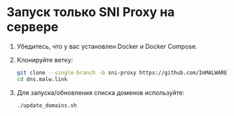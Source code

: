# Запуск только SNI Proxy на сервере

1. Убедитесь, что у вас установлен Docker и Docker Compose.

2. Клонируйте ветку:

   ```bash
   git clone --single-branch -b sni-proxy https://github.com/ImMALWARE/dns.malw.link
   cd dns.malw.link
   ```

3. Для запуска/обновления списка доменов используйте:

   ```bash
   ./update_domains.sh
   ```